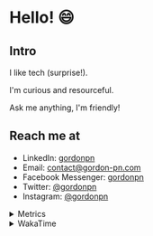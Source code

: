 # Hello! 😄

## Intro

I like tech (surprise!).

I'm curious and resourceful.

Ask me anything, I'm friendly!

## Reach me at

- LinkedIn: [gordonpn](https://www.linkedin.com/in/gordonpn/)
- Email: [contact@gordon-pn.com](mailto:contact@gordon-pn.com)
- Facebook Messenger: [gordonpn](https://www.messenger.com/t/Gordonpn)
- Twitter: [@gordonpn](https://twitter.com/Gordonpn)
- Instagram: [@gordonpn](https://www.instagram.com/gordonpn/)

<details>
  <summary>Metrics</summary>

  <img align="center" src="https://github.com/gordonpn/gordonpn/blob/master/github-metrics.svg" alt="GitHub Metrics">

</details>

<details>
  <summary>WakaTime</summary>

  <!--START_SECTION:waka-->
📊 **This Week I Spent My Time On** 

```text
💬 Programming Languages: 
Java                     6 hrs 10 mins       ████████████░░░░░░░░░░░░░   48.77 % 
TypeScript               4 hrs 56 mins       ██████████░░░░░░░░░░░░░░░   39.05 % 
GitIgnore file           42 mins             █░░░░░░░░░░░░░░░░░░░░░░░░   05.62 % 
JavaScript               17 mins             █░░░░░░░░░░░░░░░░░░░░░░░░   02.36 % 
JSON                     17 mins             █░░░░░░░░░░░░░░░░░░░░░░░░   02.25 % 

🔥 Editors: 
Intellijidea             12 hrs 38 mins      █████████████████████████   99.81 % 
VS Code                  1 min               ░░░░░░░░░░░░░░░░░░░░░░░░░   00.19 % 
```


 Last Updated on 11/04/2024 10:19:49 UTC
<!--END_SECTION:waka-->
</details>
